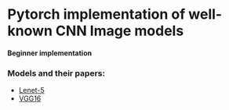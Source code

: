 # Pytorch implementation of well-known CNN Image models

#### Beginner implementation

### Models and their papers:

- [Lenet-5](http://yann.lecun.com/exdb/publis/pdf/lecun-98.pdf)
- [VGG16](https://arxiv.org/abs/1409.1556)
